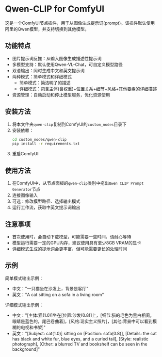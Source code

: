 # Qwen-CLIP for ComfyUI

这是一个ComfyUI节点插件，用于从图像生成提示词(prompt)。该插件默认使用阿里的Qwen模型，并支持切换到其他模型。

## 功能特点

- 图片提示词反推：从输入图像生成描述性提示词
- 多模型支持：默认使用Qwen-VL-Chat，可自定义模型路径
- 双语输出：同时生成中文和英文提示词
- 两种模式：简单模式和详细模式
  - 简单模式：简洁明了的描述
  - 详细模式：包含主体(含权重)+位置关系+细节+风格+其他要素的详细描述
- 资源管理：自动启动和停止模型服务，优化资源使用

## 安装方法

1. 将本文件夹`qwen-clip`复制到ComfyUI的`custom_nodes`目录下
2. 安装依赖：
   ```bash
   cd custom_nodes/qwen-clip
   pip install -r requirements.txt
   ```
3. 重启ComfyUI

## 使用方法

1. 在ComfyUI中，从节点面板的`qwen-clip`类别中拖出`Qwen CLIP Prompt Generator`节点
2. 连接图像输入
3. 可选：修改模型路径、选择输出模式
4. 运行工作流，获取中英文提示词输出

## 注意事项

- 首次使用时，会自动下载模型，可能需要一些时间，请耐心等待
- 模型运行需要一定的GPU内存，建议使用具有至少8GB VRAM的显卡
- 详细模式生成的提示词会更丰富，但可能需要更长的处理时间

## 示例

简单模式输出示例：
- 中文："一只猫坐在沙发上，背景是客厅"
- 英文："A cat sitting on a sofa in a living room"

详细模式输出示例：
- 中文："[主体:猫(1.0)]坐在[位置:沙发(0.8)]上，[细节:猫的毛色为黑白相间，眼睛是蓝色的，尾巴卷曲着]，[风格:现实主义照片]，[其他:背景中可以看到模糊的电视和书架]"
- 英文："[Subject: cat(1.0)] sitting on [Position: sofa(0.8)], [Details: the cat has black and white fur, blue eyes, and a curled tail], [Style: realistic photograph], [Other: a blurred TV and bookshelf can be seen in the background]"
